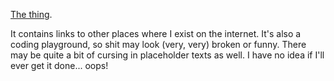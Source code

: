 [The thing](https://thebabydino.github.io).

It contains links to other places where I exist on the internet. It's also a coding playground, so shit may look (very, very) broken or funny. There may be quite a bit of cursing in placeholder texts as well. I have no idea if I'll ever get it done... oops!
